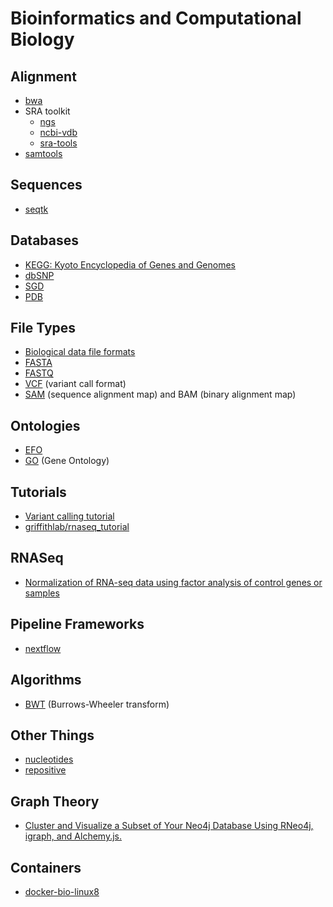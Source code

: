# Bioinformatics and Computational Biology

## Alignment

- [bwa](https://github.com/lh3/bwa)
- SRA toolkit
  * [ngs](http://github.com/ncbi/ngs)
  * [ncbi-vdb](http://github.com/ncbi/ncbi-vdb)
  * [sra-tools](http://github.com/ncbi/sra-tools)
- [samtools](https://github.com/samtools/samtools)

## Sequences

- [seqtk](https://github.com/lh3/seqtk)

## Databases

- [KEGG: Kyoto Encyclopedia of Genes and Genomes](http://www.genome.jp/kegg/)
- [dbSNP](http://www.ncbi.nlm.nih.gov/SNP/)
- [SGD](http://www.yeastgenome.org/)
- [PDB](http://www.rcsb.org/pdb/home/home.do)

## File Types

- [Biological data file formats](https://en.wikipedia.org/wiki/Biological_data#Data_File_Formats)
- [FASTA](https://en.wikipedia.org/wiki/FASTA)
- [FASTQ](https://en.wikipedia.org/wiki/FASTQ_format)
- [VCF](https://en.wikipedia.org/wiki/Variant_Call_Format) (variant call format)
- [SAM](https://en.wikipedia.org/wiki/SAM_(file_format)) (sequence alignment map) and BAM (binary alignment map)

## Ontologies

- [EFO](http://www.ebi.ac.uk/efo/)
- [GO](http://geneontology.org/) (Gene Ontology)

## Tutorials
- [Variant calling tutorial](https://wikis.utexas.edu/display/bioiteam/Variant+calling+tutorial)
- [griffithlab/rnaseq_tutorial](https://github.com/griffithlab/rnaseq_tutorial)

## RNASeq

- [Normalization of RNA-seq data using factor analysis of control genes or samples](http://www.nature.com/nbt/journal/v32/n9/full/nbt.2931.html)

## Pipeline Frameworks
- [nextflow](http://www.nextflow.io/)

## Algorithms

- [BWT](https://en.wikipedia.org/wiki/Burrows%E2%80%93Wheeler_transform) (Burrows-Wheeler transform)

## Other Things
- [nucleotides](http://nucleotid.es/)
- [repositive](https://repositive.io/)

## Graph Theory

- [Cluster and Visualize a Subset of Your Neo4j Database Using RNeo4j, igraph, and Alchemy.js.](http://nicolewhite.github.io/2014/07/24/visualize-subset-neo4j-alchemy.html)

## Containers

- [docker-bio-linux8](https://hub.docker.com/r/gawbul/docker-bio-linux8/)
